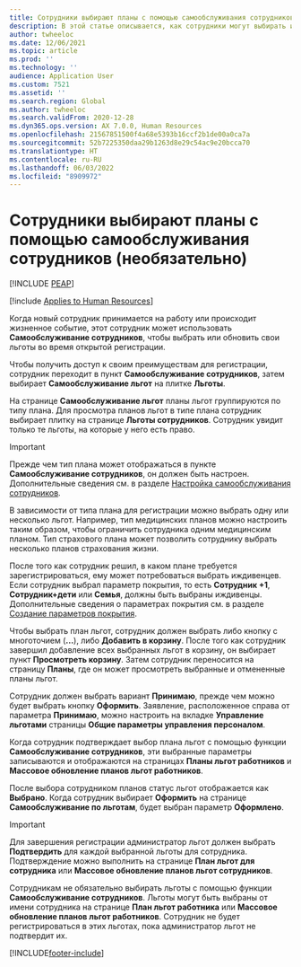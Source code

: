 ```yaml
---
title: Сотрудники выбирают планы с помощью самообслуживания сотрудников (необязательно)
description: В этой статье описывается, как сотрудники могут выбирать или обновлять свои льготы.
author: twheeloc
ms.date: 12/06/2021
ms.topic: article
ms.prod: ''
ms.technology: ''
audience: Application User
ms.custom: 7521
ms.assetid: ''
ms.search.region: Global
ms.author: twheeloc
ms.search.validFrom: 2020-12-28
ms.dyn365.ops.version: AX 7.0.0, Human Resources
ms.openlocfilehash: 21567851500f4a68e5393b16ccf2b1de00a0ca7a
ms.sourcegitcommit: 52b7225350daa29b1263d8e29c54ac9e20bcca70
ms.translationtype: HT
ms.contentlocale: ru-RU
ms.lasthandoff: 06/03/2022
ms.locfileid: "8909972"
---
```

# <a name="employees-select-plans-by-using-employee-self-service-optional"></a>Сотрудники выбирают планы с помощью самообслуживания сотрудников (необязательно)


[!INCLUDE [PEAP](../includes/peap-2.md)]

[!include [Applies to Human Resources](../includes/applies-to-hr.md)]

Когда новый сотрудник принимается на работу или происходит жизненное событие, этот сотрудник может использовать **Самообслуживание сотрудников**, чтобы выбрать или обновить свои льготы во время открытой регистрации.

Чтобы получить доступ к своим преимуществам для регистрации, сотрудник переходит в пункт **Самообслуживание сотрудников**, затем выбирает **Самообслуживание льгот** на плитке **Льготы**.

На странице **Самообслуживание льгот** планы льгот группируются по типу плана. Для просмотра планов льгот в типе плана сотрудник выбирает плитку на странице **Льготы сотрудников**. Сотрудник увидит только те льготы, на которые у него есть право.

> [!IMPORTANT]
> Прежде чем тип плана может отображаться в пункте **Самообслуживание сотрудников**, он должен быть настроен. Дополнительные сведения см. в разделе [Настройка самообслуживания сотрудников](/dynamics365/human-resources/hr-benefits-setup-employee-self-service).

В зависимости от типа плана для регистрации можно выбрать одну или несколько льгот. Например, тип медицинских планов можно настроить таким образом, чтобы ограничить сотрудника одним медицинским планом. Тип страхового плана может позволить сотруднику выбрать несколько планов страхования жизни.

После того как сотрудник решил, в каком плане требуется зарегистрироваться, ему может потребоваться выбрать иждивенцев. Если сотрудник выбрал параметр покрытия, то есть **Сотрудник +1**, **Сотрудник+дети** или **Семья**, должны быть выбраны иждивенцы. Дополнительные сведения о параметрах покрытия см. в разделе [Создание параметров покрытия](/dynamics365/human-resources/hr-benefits-setup-coverage-options).

Чтобы выбрать план льгот, сотрудник должен выбрать либо кнопку с многоточием (**...**), либо **Добавить в корзину**. После того как сотрудник завершил добавление всех выбранных льгот в корзину, он выбирает пункт **Просмотреть корзину**. Затем сотрудник переносится на страницу **Планы**, где он может просмотреть выбранные и отмененные планы льгот.

Сотрудник должен выбрать вариант **Принимаю**, прежде чем можно будет выбрать кнопку **Оформить**. Заявление, расположенное справа от параметра **Принимаю**, можно настроить на вкладке **Управление льготами** страницы **Общие параметры управления персоналом**.

Когда сотрудник подтверждает выбор плана льгот с помощью функции **Самообслуживание сотрудников**, эти выбранные параметры записываются и отображаются на страницах **Планы льгот работников** и **Массовое обновление планов льгот работников**.

После выбора сотрудником планов статус льгот отображается как **Выбрано**. Когда сотрудник выбирает **Оформить** на странице **Самообслуживание по льготам**, будет выбран параметр **Оформлено**.

> [!IMPORTANT]
> Для завершения регистрации администратор льгот должен выбрать **Подтвердить** для каждой выбранной льготы для сотрудника. Подтверждение можно выполнить на странице **План льгот для сотрудника** или **Массовое обновление планов льгот сотрудников**.
>

Сотрудникам не обязательно выбирать льготы с помощью функции **Самообслуживание сотрудников**. Льготы могут быть выбраны от имени сотрудника на странице **План льгот работника** или **Массовое обновление планов льгот работников**. Сотрудник не будет регистрироваться в этих льготах, пока администратор льгот не подтвердит их.

[!INCLUDE[footer-include](../includes/footer-banner.md)]
